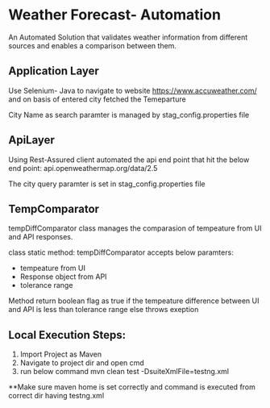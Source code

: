 
# Weather Forecast- Automation

An Automated Solution that validates weather information from different
sources and enables a comparison between them.



## Application Layer
Use Selenium- Java to navigate to website https://www.accuweather.com/ 
and on basis of entered city fetched the Temeparture

City Name as search paramter is managed by stag_config.properties file
## ApiLayer
Using Rest-Assured client automated the api end point
that hit the below end point:
api.openweathermap.org/data/2.5

The city query paramter is set in stag_config.properties file


## TempComparator
tempDiffComparator class manages the comparasion of tempeature
from UI and API responses.

class static method:
tempDiffComparator accepts below paramters:
- tempeature from UI
- Response object from API
- tolerance range

Method return boolean flag as true if the tempeature difference between UI and API
is less than tolerance range
else throws exeption

## Local Execution Steps:
1. Import Project as Maven
2. Navigate to project dir and open cmd
3. run below command mvn clean test -DsuiteXmlFile=testng.xml 

**Make sure maven home is set correctly and command is executed from correct dir having testng.xml

